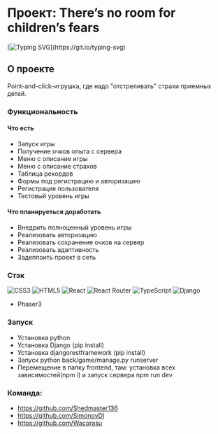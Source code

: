 # Проект: There’s no room for children’s fears
[![Typing SVG](https://readme-typing-svg.demolab.com/?font=Fira+Code&pause=1000&width=600&lines=There%E2%80%99s+no+room+for+children%E2%80%99s+fears!)](https://git.io/typing-svg)

## О проекте

Point-and-click-игрушка, где надо "отстреливать" страхи приемных детей.

### Функциональность


#### Что есть

- Запуск игры
- Получение очков опыта с сервера
- Меню с описание игры
- Меню с описание страхов
- Таблица рекордов
- Формы под регистрацию и авторизацию
- Регистрация пользователя
- Тестовый уровень игры

  
#### Что планируеться доработать 

- Внедрить полноценный уровень игры
- Реализовать авторизацию
- Реализовать сохранение очков на сервер
- Реализовать адаптивность
- Задеплоить проект в сеть 


### Стэк
![CSS3](https://img.shields.io/badge/css3-%231572B6.svg?style=for-the-badge&logo=css3&logoColor=white)
![HTML5](https://img.shields.io/badge/html5-%23E34F26.svg?style=for-the-badge&logo=html5&logoColor=white)
![React](https://img.shields.io/badge/react-%2320232a.svg?style=for-the-badge&logo=react&logoColor=%2361DAFB)
![React Router](https://img.shields.io/badge/React_Router-CA4245?style=for-the-badge&logo=react-router&logoColor=white)
![TypeScript](https://img.shields.io/badge/typescript-%23007ACC.svg?style=for-the-badge&logo=typescript&logoColor=white)
![Django](https://camo.githubusercontent.com/c9d0db0a5c179f2fcf0a460d9b7e75ef516bfdc1e1681bc61f43c9b435bc96a9/68747470733a2f2f696d672e736869656c64732e696f2f62616467652f646a616e676f2532302d2532333039324532302e7376673f267374796c653d666f722d7468652d6261646765266c6f676f3d646a616e676f266c6f676f436f6c6f723d7768697465)

- Phaser3
  

### Запуск
- Установка python 
- Установка Django (pip install) 
- Установка djangorestframework (pip install)  
- Запуск python back/game/manage.py runserver    
- Перемещение в папку frontend, там: установка всех зависимостей(npm i) и запуск сервера npm run dev

### Команда:
- https://github.com/Shedmaster136
- https://github.com/SimonovDI
- https://github.com/Wacorasu

